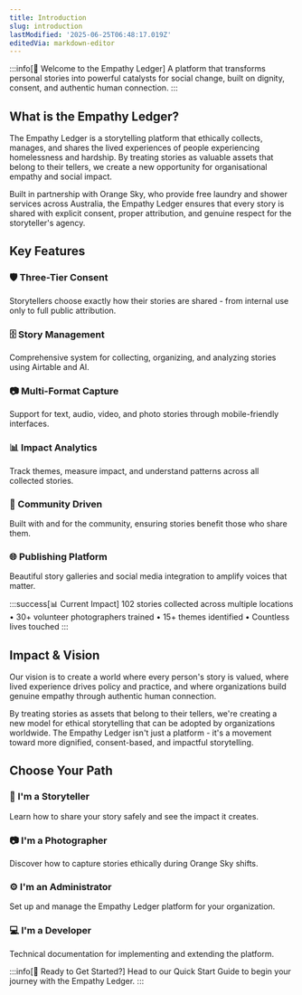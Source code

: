 ```yaml
---
title: Introduction
slug: introduction
lastModified: '2025-06-25T06:48:17.019Z'
editedVia: markdown-editor
---
```


:::info[🌟 Welcome to the Empathy Ledger]
A platform that transforms personal stories into powerful catalysts for social change, built on dignity, consent, and authentic human connection.
:::

## What is the Empathy Ledger?

The Empathy Ledger is a storytelling platform that ethically collects, manages, and shares the lived experiences of people experiencing homelessness and hardship. By treating stories as valuable assets that belong to their tellers, we create a new opportunity for organisational empathy and social impact.

Built in partnership with Orange Sky, who provide free laundry and shower services across Australia, the Empathy Ledger ensures that every story is shared with explicit consent, proper attribution, and genuine respect for the storyteller's agency.

## Key Features

<div className="grid grid-cols-3 gap-4">

### 🛡️ Three-Tier Consent
Storytellers choose exactly how their stories are shared - from internal use only to full public attribution.

### 🗄️ Story Management  
Comprehensive system for collecting, organizing, and analyzing stories using Airtable and AI.

### 📷 Multi-Format Capture
Support for text, audio, video, and photo stories through mobile-friendly interfaces.

### 📊 Impact Analytics
Track themes, measure impact, and understand patterns across all collected stories.

### 👥 Community Driven
Built with and for the community, ensuring stories benefit those who share them.

### 🌐 Publishing Platform
Beautiful story galleries and social media integration to amplify voices that matter.

</div>

:::success[📊 Current Impact]
102 stories collected across multiple locations • 30+ volunteer photographers trained • 15+ themes identified • Countless lives touched
:::

## Impact & Vision

Our vision is to create a world where every person's story is valued, where lived experience drives policy and practice, and where organizations build genuine empathy through authentic human connection.

By treating stories as assets that belong to their tellers, we're creating a new model for ethical storytelling that can be adopted by organizations worldwide. The Empathy Ledger isn't just a platform - it's a movement toward more dignified, consent-based, and impactful storytelling.

## Choose Your Path

<div className="grid grid-cols-2 gap-4">

### 💜 I'm a Storyteller
Learn how to share your story safely and see the impact it creates.

### 📷 I'm a Photographer  
Discover how to capture stories ethically during Orange Sky shifts.

### ⚙️ I'm an Administrator
Set up and manage the Empathy Ledger platform for your organization.

### 💻 I'm a Developer
Technical documentation for implementing and extending the platform.

</div>

:::info[🚀 Ready to Get Started?]
Head to our Quick Start Guide to begin your journey with the Empathy Ledger.
:::
